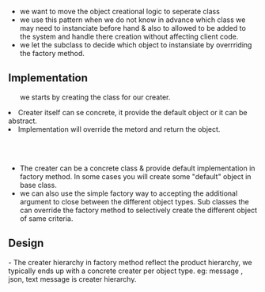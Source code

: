 - we want to move the object creational logic to seperate class
- we use this pattern when we do not know in advance which class we may need to instanciate before hand & also to allowed to be added to the system and handle there creation without affecting client code.
- we let the subclass to decide which object to instansiate by overrriding the factory method.



<h2> Implementation</h2>
<ul>  we starts by creating the class for our creater.</ul>
<li>  Creater itself can se concrete, it provide the default object or it can be abstract.</li>
<li>  Implementation will override the metord and return the object.</li>


<br></br>
- The creater can be a concrete class & provide default implementation in factory method. In some cases you will create some "default" object in base class.
- we can also use the simple factory way to accepting the additional argument to close between the different object types. Sub classes the can override the factory method to selectively create the different object of same criteria.

<h2> Design </h2>
- The creater hierarchy in factory method reflect the product hierarchy, we typically ends up with a concrete creater per object type. eg: message , json, text message is creater hierarchy.

